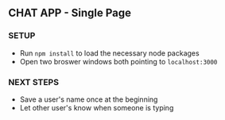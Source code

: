 CHAT APP - Single Page
----------------------

### SETUP 
* Run `npm install` to load the necessary node packages
* Open two broswer windows both pointing to `localhost:3000`

### NEXT STEPS
* Save a user's name once at the beginning
* Let other user's know when someone is typing

